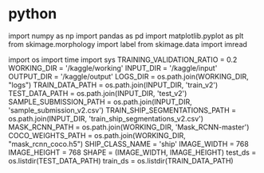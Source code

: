 # python
import numpy as np 
import pandas as pd 
import matplotlib.pyplot as plt
from skimage.morphology import label
from skimage.data import imread

import os
import time
import sys
TRAINING_VALIDATION_RATIO = 0.2
WORKING_DIR = '/kaggle/working'
INPUT_DIR = '/kaggle/input'
OUTPUT_DIR = '/kaggle/output'
LOGS_DIR = os.path.join(WORKING_DIR, "logs")
TRAIN_DATA_PATH = os.path.join(INPUT_DIR, 'train_v2')
TEST_DATA_PATH = os.path.join(INPUT_DIR, 'test_v2')
SAMPLE_SUBMISSION_PATH = os.path.join(INPUT_DIR, 'sample_submission_v2.csv')
TRAIN_SHIP_SEGMENTATIONS_PATH = os.path.join(INPUT_DIR, 'train_ship_segmentations_v2.csv')
MASK_RCNN_PATH = os.path.join(WORKING_DIR, 'Mask_RCNN-master')
COCO_WEIGHTS_PATH = os.path.join(WORKING_DIR, "mask_rcnn_coco.h5")
SHIP_CLASS_NAME = 'ship'
IMAGE_WIDTH = 768
IMAGE_HEIGHT = 768
SHAPE = (IMAGE_WIDTH, IMAGE_HEIGHT)
test_ds = os.listdir(TEST_DATA_PATH)
train_ds = os.listdir(TRAIN_DATA_PATH)
